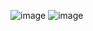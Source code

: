 ![image](https://github.com/Misha815/OWL-test/assets/71971590/219ac533-840a-4dde-8112-fd924048fefd)
![image](https://github.com/Misha815/OWL-test/assets/71971590/a7060226-3d0e-4f3f-af30-c58daa3409d4)

